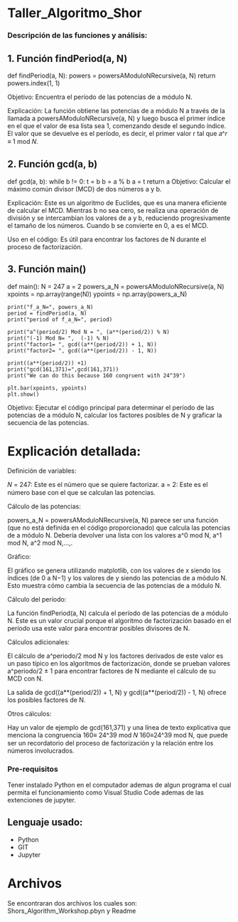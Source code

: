 # Taller_Algoritmo_Shor

### Descripción de las funciones y análisis:

## 1. Función findPeriod(a, N)

def findPeriod(a, N):
    powers = powersAModuloNRecursive(a, N)
    return powers.index(1, 1)

Objetivo: Encuentra el período de las potencias de a módulo N.

Explicación: La función obtiene las potencias de a módulo N a través de la llamada a powersAModuloNRecursive(a, N) y luego busca el primer índice en el que el valor de esa lista sea 1, comenzando desde el segundo índice. El valor que se devuelve es el período, es decir, el primer valor r tal que 𝑎^𝑟 ≡ 1 mod 𝑁.

## 2. Función gcd(a, b)
def gcd(a, b):
    while b != 0:
        t = b
        b = a % b
        a = t
    return a
Objetivo: Calcular el máximo común divisor (MCD) de dos números a y b.

Explicación: Este es un algoritmo de Euclides, que es una manera eficiente de calcular el MCD. Mientras b no sea cero, se realiza una operación de división y se intercambian los valores de a y b, reduciendo progresivamente el tamaño de los números. Cuando b se convierte en 0, a es el MCD.

Uso en el código: Es útil para encontrar los factores de N durante el proceso de factorización.

## 3.  Función main()
def main():
    N = 247
    a = 2
    powers_a_N = powersAModuloNRecursive(a, N)
    xpoints = np.array(range(N))
    ypoints = np.array(powers_a_N)

    print("f_a_N=", powers_a_N)
    period = findPeriod(a, N)
    print("period of f_a_N=", period)

    print("a^(period/2) Mod N = ", (a**(period/2)) % N)
    print("(-1) Mod N= ",  (-1) % N)
    print("factor1= ", gcd((a**(period/2)) + 1, N))
    print("factor2= ", gcd((a**(period/2)) - 1, N))

    print((a**(period/2)) +1)
    print("gcd(161,371)=",gcd(161,371))
    print("We can do this because 160 congruent with 24^39")

    plt.bar(xpoints, ypoints)
    plt.show()
Objetivo: Ejecutar el código principal para determinar el período de las potencias de a módulo N, calcular los factores posibles de N y graficar la secuencia de las potencias.

# Explicación detallada:

Definición de variables:

𝑁 = 247: Este es el número que se quiere factorizar.
a = 2: Este es el número base con el que se calculan las potencias.

Cálculo de las potencias:

powers_a_N = powersAModuloNRecursive(a, N) parece ser una función (que no está definida en el código proporcionado) que calcula las potencias de a módulo N. Debería devolver una lista con los valores a^0 mod N, a^1 mod N, a^2 mod N,...,.

Gráfico:

El gráfico se genera utilizando matplotlib, con los valores de x siendo los índices (de 0 a N−1) y los valores de y siendo las potencias de a módulo N. Esto muestra cómo cambia la secuencia de las potencias de a módulo N.

Cálculo del período:

La función findPeriod(a, N) calcula el período de las potencias de a módulo N. Este es un valor crucial porque el algoritmo de factorización basado en el período usa este valor para encontrar posibles divisores de N.

Cálculos adicionales:

El cálculo de a^periodo/2 mod N y los factores derivados de este valor es un paso típico en los algoritmos de factorización, donde se prueban valores a^periodo/2 ± 1 para encontrar factores de N mediante el cálculo de su MCD con N.

La salida de gcd((a**(period/2)) + 1, N) y gcd((a**(period/2)) - 1, N) ofrece los posibles factores de N.

Otros cálculos:

Hay un valor de ejemplo de gcd(161,371) y una línea de texto explicativa que menciona la congruencia 160≡ 24^39 mod 𝑁 160≡24^39 mod N, que puede ser un recordatorio del proceso de factorización y la relación entre los números involucrados.

### Pre-requisitos

Tener instalado Python en el computador ademas de algun programa el cual permita el funcionamiento como Visual Studio Code ademas de las extenciones de jupyter.

## Lenguaje usado:
* Python
* GIT
* Jupyter

# Archivos
Se encontraran dos archivos los cuales son:
Shors_Algorithm_Workshop.pbyn y Readme
